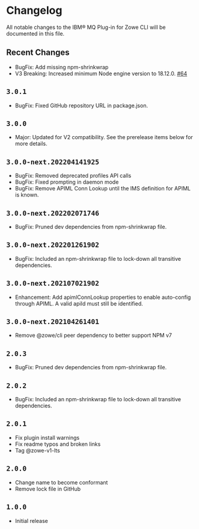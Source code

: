 # Changelog

All notable changes to the IBM® MQ Plug-in for Zowe CLI will be documented in this file.

## Recent Changes

- BugFix: Add missing npm-shrinkwrap
- V3 Breaking: Increased minimum Node engine version to 18.12.0. [#64](https://github.com/zowe/zowe-cli-mq-plugin/pull/64)

## `3.0.1`

- BugFix: Fixed GitHub repository URL in package.json.

## `3.0.0`

- Major: Updated for V2 compatibility. See the prerelease items below for more details.

## `3.0.0-next.202204141925`

- BugFix: Removed deprecated profiles API calls
- BugFix: Fixed prompting in daemon mode
- BugFix: Remove APIML Conn Lookup until the IMS definition for APIML is known.

## `3.0.0-next.202202071746`

- BugFix: Pruned dev dependencies from npm-shrinkwrap file.

## `3.0.0-next.202201261902`

- BugFix: Included an npm-shrinkwrap file to lock-down all transitive dependencies.

## `3.0.0-next.202107021902`

- Enhancement: Add apimlConnLookup properties to enable auto-config through APIML. A valid apiId must still be identified.

## `3.0.0-next.202104261401`

- Remove @zowe/cli peer dependency to better support NPM v7

## `2.0.3`

- BugFix: Pruned dev dependencies from npm-shrinkwrap file.

## `2.0.2`

- BugFix: Included an npm-shrinkwrap file to lock-down all transitive dependencies.

## `2.0.1`

- Fix plugin install warnings
- Fix readme typos and broken links
- Tag @zowe-v1-lts

## `2.0.0`

- Change name to become conformant
- Remove lock file in GitHub

## `1.0.0`

- Initial release

